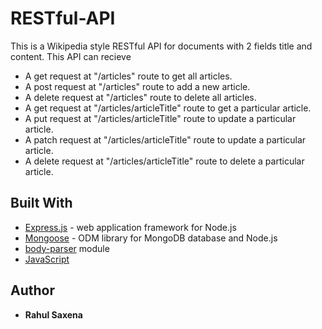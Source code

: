 # RESTful-API
This is a Wikipedia style RESTful API for documents with 2 fields title and content. This API can recieve
* A get request at "/articles" route to get all articles.
* A post request at "/articles" route to add a new article. 
* A delete request at "/articles" route to delete all articles.
* A get request at "/articles/articleTitle" route to get a particular article.
* A put request at "/articles/articleTitle" route to update a particular article.
* A patch request at "/articles/articleTitle" route to update a particular article.
* A delete request at "/articles/articleTitle"  route to delete a particular article.

## Built With  
* [Express.js](https://expressjs.com/) - web application framework for Node.js
* [Mongoose](https://mongoosejs.com/) - ODM library for MongoDB database and Node.js
* [body-parser](https://www.npmjs.com/package/body-parser) module
* [JavaScript](https://en.wikipedia.org/wiki/JavaScript)

## Author
* **Rahul Saxena**

